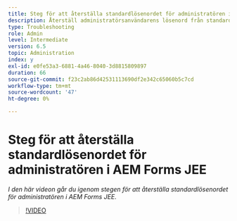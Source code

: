 ```yaml
---
title: Steg för att återställa standardlösenordet för administratören i AEM Forms JEE
description: Återställ administratörsanvändarens lösenord från standardlösenordet
type: Troubleshooting
role: Admin
level: Intermediate
version: 6.5
topic: Administration
index: y
exl-id: e0fe53a3-6881-4a46-8040-3d8815809897
duration: 66
source-git-commit: f23c2ab86d42531113690df2e342c65060b5c7cd
workflow-type: tm+mt
source-wordcount: '47'
ht-degree: 0%

---
```


# Steg för att återställa standardlösenordet för administratören i AEM Forms JEE

*I den här videon går du igenom stegen för att återställa standardlösenordet för administratören i AEM Forms JEE.*

>[!VIDEO](https://video.tv.adobe.com/v/335541?quality=12&learn=on)
